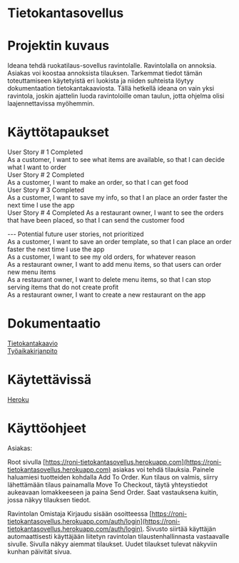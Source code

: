# Tietokantasovellus

# Projektin kuvaus
Ideana tehdä ruokatilaus-sovellus ravintolalle. Ravintolalla on annoksia. Asiakas voi koostaa annoksista tilauksen. Tarkemmat tiedot tämän toteuttamiseen käytetyistä eri luokista ja niiden suhteista löytyy dokumentaation tietokantakaaviosta. Tällä hetkellä ideana on vain yksi ravintola, joskin ajattelin luoda ravintoloille oman taulun, jotta ohjelma olisi laajennettavissa myöhemmin.

# Käyttötapaukset

User Story # 1 Completed  
As a customer, I want to see what items are available, so that I can decide what I want to order  
User Story # 2 Completed  
As a customer, I want to make an order, so that I can get food  
User Story # 3 Completed  
As a customer, I want to save my info, so that I an place an order faster the next time I use the app  
User Story # 4 Completed
As a restaurant owner, I want to see the orders that have been placed, so that I can send the customer food  
  
--- Potential future user stories, not prioritized     
As a customer, I want to save an order template, so that I can place an order faster the next time I use the app  
As a customer, I want to see my old orders, for whatever reason  
As a restaurant owner, I want to add menu items, so that users can order new menu items  
As a restaurant owner, I want to delete menu items, so that I can stop serving items that do not create profit  
As a restaurant owner, I want to create a new restaurant on the app  
  
# Dokumentaatio
[Tietokantakaavio](https://github.com/RoniNiklas/tietokantasovellus/blob/master/dokumentaatio/tietokantakaavio.jpg)     
[Työaikakirjanpito](https://github.com/RoniNiklas/tietokantasovellus/blob/master/dokumentaatio/ty%C3%B6aikakirjanpito)  

# Käytettävissä
[Heroku](https://roni-tietokantasovellus.herokuapp.com)

# Käyttöohjeet
Asiakas:

Root sivulla [https://roni-tietokantasovellus.herokuapp.com](https://roni-tietokantasovellus.herokuapp.com) asiakas voi tehdä tilauksia. Painele haluamiesi tuotteiden kohdalla Add To Order. Kun tilaus on valmis, siirry lähettämään tilaus painamalla Move To Checkout, täytä yhteystiedot aukeavaan lomakkeeseen ja paina Send Order. Saat vastauksena kuitin, jossa näkyy tilauksen tiedot.  
  
  Ravintolan Omistaja
Kirjaudu sisään osoitteessa [https://roni-tietokantasovellus.herokuapp.com/auth/login](https://roni-tietokantasovellus.herokuapp.com/auth/login). Sivusto siirtää käyttäjän automaattisesti käyttäjään liitetyn ravintolan tilaustenhallinnasta vastaavalle sivulle. Sivulla näkyy aiemmat tilaukset. Uudet tilaukset tulevat näkyviin kunhan päivität sivua.
